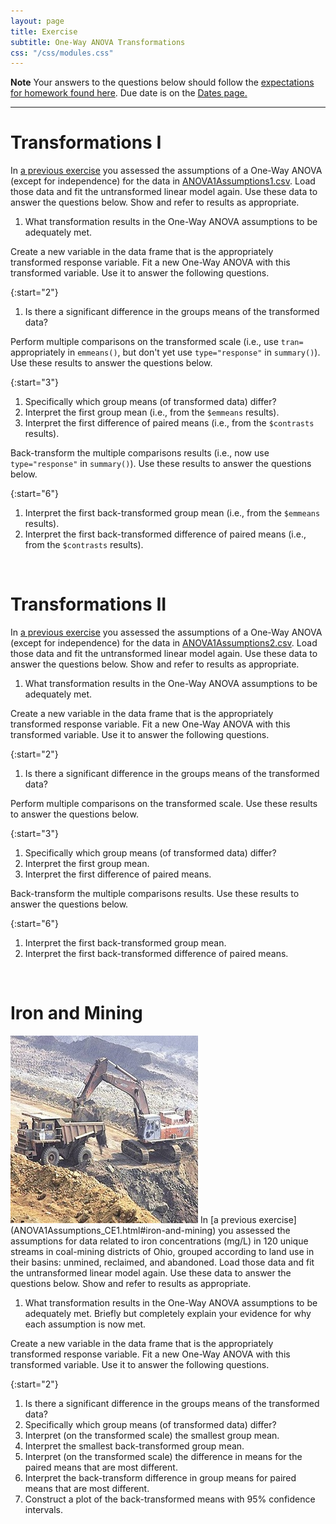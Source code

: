 ```yaml
---
layout: page
title: Exercise
subtitle: One-Way ANOVA Transformations
css: "/css/modules.css"
---
```


<div class="alert alert-warning">
  <strong>Note</strong> Your answers to the questions below should follow the <a href="../resources/hwformat" target="_blank">expectations for homework found here</a>. Due date is on the <a href="../../resources/Dates-Current" target="_blank">Dates page.</a>
</div>

----

# Transformations I
In [a previous exercise](ANOVA1Assumptions_CE1.html#assumptions-i) you assessed the assumptions of a One-Way ANOVA (except for independence) for the data in [ANOVA1Assumptions1.csv](http://derekogle.com/NCMTH207/modules/ce/data/ANOVA1Assumptions1.csv). Load those data and fit the untransformed linear model again. Use these data to answer the questions below. Show and refer to results as appropriate.

1. What transformation results in the One-Way ANOVA assumptions to be adequately met.

Create a new variable in the data frame that is the appropriately transformed response variable. Fit a new One-Way ANOVA with this transformed variable. Use it to answer the following questions.

{:start="2"}
1. Is there a significant difference in the groups means of the transformed data?

Perform multiple comparisons on the transformed scale (i.e., use `tran=` appropriately in `emmeans()`, but don't yet use `type="response"` in `summary()`). Use these results to answer the questions below.

{:start="3"}
1. Specifically which group means (of transformed data) differ?
1. Interpret the first group mean (i.e., from the `$emmeans` results).
1. Interpret the first difference of paired means (i.e., from the `$contrasts` results).

Back-transform the multiple comparisons results (i.e., now use `type="response"` in `summary()`). Use these results to answer the questions below.

{:start="6"}
1. Interpret the first back-transformed group mean (i.e., from the `$emmeans` results).
1. Interpret the first back-transformed difference of paired means (i.e., from the `$contrasts` results).

&nbsp;

# Transformations II
In [a previous exercise](ANOVA1Assumptions_CE1.html#assumptions-ii) you assessed the assumptions of a One-Way ANOVA (except for independence) for the data in [ANOVA1Assumptions2.csv](http://derekogle.com/NCMTH207/modules/ce/data/ANOVA1Assumptions2.csv). Load those data and fit the untransformed linear model again. Use these data to answer the questions below. Show and refer to results as appropriate.

1. What transformation results in the One-Way ANOVA assumptions to be adequately met.

Create a new variable in the data frame that is the appropriately transformed response variable. Fit a new One-Way ANOVA with this transformed variable. Use it to answer the following questions.

{:start="2"}
1. Is there a significant difference in the groups means of the transformed data?

Perform multiple comparisons on the transformed scale. Use these results to answer the questions below.

{:start="3"}
1. Specifically which group means (of transformed data) differ?
1. Interpret the first group mean.
1. Interpret the first difference of paired means.

Back-transform the multiple comparisons results. Use these results to answer the questions below.

{:start="6"}
1. Interpret the first back-transformed group mean.
1. Interpret the first back-transformed difference of paired means.

&nbsp;

# Iron and Mining
<img src="../zimgs/Iron_Mining.jpg" alt="Decoration" class="img-right">
In [a previous exercise](ANOVA1Assumptions_CE1.html#iron-and-mining) you assessed the assumptions for data related to iron concentrations (mg/L) in 120 unique streams in coal-mining districts of Ohio, grouped according to land use in their basins: unmined, reclaimed, and abandoned. Load those data and fit the untransformed linear model again. Use these data to answer the questions below. Show and refer to results as appropriate.

1. What transformation results in the One-Way ANOVA assumptions to be adequately met. Briefly but completely explain your evidence for why each assumption is now met.

Create a new variable in the data frame that is the appropriately transformed response variable. Fit a new One-Way ANOVA with this transformed variable. Use it to answer the following questions.

{:start="2"}
1. Is there a significant difference in the groups means of the transformed data?
1. Specifically which group means (of transformed data) differ?
1. Interpret (on the transformed scale) the smallest group mean.
1. Interpret the smallest back-transformed group mean.
1. Interpret (on the transformed scale) the difference in means for the paired means that are most different.
1. Interpret the back-transform difference in group means for paired means that are most different.
1. Construct a plot of the back-transformed means with 95% confidence intervals.
